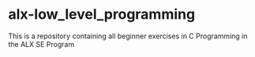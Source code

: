 # alx-low_level_programming
This is a repository containing all beginner exercises in C Programming in the ALX SE Program 
